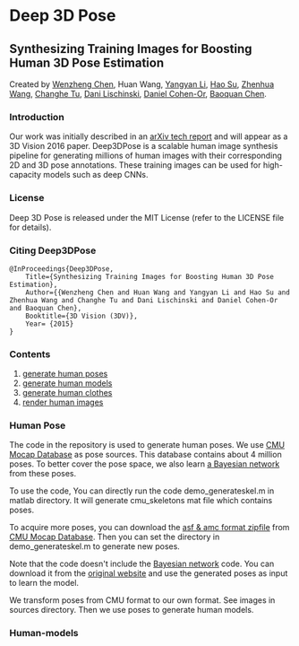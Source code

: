 # Deep 3D Pose

## Synthesizing Training Images for Boosting Human 3D Pose Estimation
Created by <a href="http://irc.cs.sdu.edu.cn/~wenzheng/">Wenzheng Chen</a>, Huan Wang,
<a href="http://web.stanford.edu/~yangyan">Yangyan Li</a>,
<a href="http://ai.stanford.edu/~haosu">Hao Su</a>,
<a href="http://zhwang.me/">Zhenhua Wang</a>,
<a href="http://www.cs.sdu.edu.cn/zh/~chtu">Changhe Tu</a>,
<a href="http://www.cs.huji.ac.il/~danix/">Dani Lischinski</a>,
<a href="http://www.math.tau.ac.il/~dcor/">Daniel Cohen-Or</a>,
<a href="http://www.cs.sdu.edu.cn/~baoquan/">Baoquan Chen</a>.


### Introduction
Our work was initially described in an [arXiv tech report](https://arxiv.org/abs/1604.02703) and will appear as a 3D Vision 2016 paper. Deep3DPose is a scalable human image synthesis pipeline for generating millions of human images with their corresponding 2D and 3D pose annotations. These training images can be used for high-capacity models such as deep CNNs.


### License
Deep 3D Pose is released under the MIT License (refer to the LICENSE file for details).


### Citing Deep3DPose
    @InProceedings{Deep3DPose,
        Title={Synthesizing Training Images for Boosting Human 3D Pose Estimation},
        Author={{Wenzheng Chen and Huan Wang and Yangyan Li and Hao Su and Zhenhua Wang and Changhe Tu and Dani Lischinski and Daniel Cohen-Or and Baoquan Chen},
        Booktitle={3D Vision (3DV)},
        Year= {2015}
    }


### Contents
1. [generate human poses](#human-pose)
2. [generate human models](#human-models)
3. [generate human clothes](#human-clothes)
4. [render human images](#human-clothes)


### Human Pose
The code in the repository is used to generate human poses. We use [CMU Mocap Database](http://mocap.cs.cmu.edu/) as pose sources. This database contains about 4 million poses. To better cover the pose space, we also learn [a Bayesian network](http://npp.is.tue.mpg.de/iccv2013/) from these poses.

To use the code, You can directly run the code demo_generateskel.m in matlab directory. It will generate cmu_skeletons mat file which contains poses.

To acquire more poses, you can download the [asf & amc format zipfile](http://mocap.cs.cmu.edu/allasfamc.zip) from [CMU Mocap Database](http://mocap.cs.cmu.edu/). Then you can set the directory in demo_generateskel.m to generate new poses.

Note that the code doesn't include the [Bayesian network](http://npp.is.tue.mpg.de/iccv2013/) code. You can download it from the [original website](http://npp.is.tue.mpg.de/iccv2013/) and use the generated poses as input to learn the model.

We transform poses from CMU format to our own format. See images in sources directory. Then we use poses to generate human models.


### Human-models
